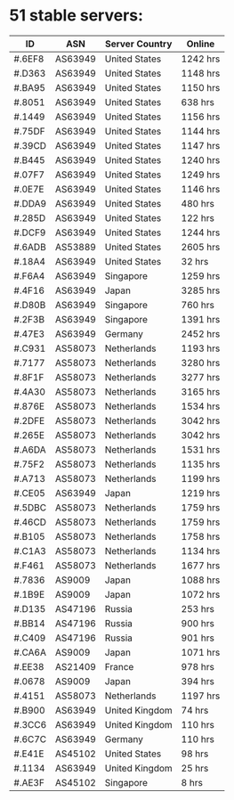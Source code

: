 # 51 stable servers:

| ID | ASN | Server Country | Online |
| ------ | ------ | ------ | ------ |
| #.6EF8 | AS63949 | United States | 1242 hrs |
| #.D363 | AS63949 | United States | 1148 hrs |
| #.BA95 | AS63949 | United States | 1150 hrs |
| #.8051 | AS63949 | United States | 638 hrs |
| #.1449 | AS63949 | United States | 1156 hrs |
| #.75DF | AS63949 | United States | 1144 hrs |
| #.39CD | AS63949 | United States | 1147 hrs |
| #.B445 | AS63949 | United States | 1240 hrs |
| #.07F7 | AS63949 | United States | 1249 hrs |
| #.0E7E | AS63949 | United States | 1146 hrs |
| #.DDA9 | AS63949 | United States | 480 hrs |
| #.285D | AS63949 | United States | 122 hrs |
| #.DCF9 | AS63949 | United States | 1244 hrs |
| #.6ADB | AS53889 | United States | 2605 hrs |
| #.18A4 | AS63949 | United States | 32 hrs |
| #.F6A4 | AS63949 | Singapore | 1259 hrs |
| #.4F16 | AS63949 | Japan | 3285 hrs |
| #.D80B | AS63949 | Singapore | 760 hrs |
| #.2F3B | AS63949 | Singapore | 1391 hrs |
| #.47E3 | AS63949 | Germany | 2452 hrs |
| #.C931 | AS58073 | Netherlands | 1193 hrs |
| #.7177 | AS58073 | Netherlands | 3280 hrs |
| #.8F1F | AS58073 | Netherlands | 3277 hrs |
| #.4A30 | AS58073 | Netherlands | 3165 hrs |
| #.876E | AS58073 | Netherlands | 1534 hrs |
| #.2DFE | AS58073 | Netherlands | 3042 hrs |
| #.265E | AS58073 | Netherlands | 3042 hrs |
| #.A6DA | AS58073 | Netherlands | 1531 hrs |
| #.75F2 | AS58073 | Netherlands | 1135 hrs |
| #.A713 | AS58073 | Netherlands | 1199 hrs |
| #.CE05 | AS63949 | Japan | 1219 hrs |
| #.5DBC | AS58073 | Netherlands | 1759 hrs |
| #.46CD | AS58073 | Netherlands | 1759 hrs |
| #.B105 | AS58073 | Netherlands | 1758 hrs |
| #.C1A3 | AS58073 | Netherlands | 1134 hrs |
| #.F461 | AS58073 | Netherlands | 1677 hrs |
| #.7836 | AS9009 | Japan | 1088 hrs |
| #.1B9E | AS9009 | Japan | 1072 hrs |
| #.D135 | AS47196 | Russia | 253 hrs |
| #.BB14 | AS47196 | Russia | 900 hrs |
| #.C409 | AS47196 | Russia | 901 hrs |
| #.CA6A | AS9009 | Japan | 1071 hrs |
| #.EE38 | AS21409 | France | 978 hrs |
| #.0678 | AS9009 | Japan | 394 hrs |
| #.4151 | AS58073 | Netherlands | 1197 hrs |
| #.B900 | AS63949 | United Kingdom | 74 hrs |
| #.3CC6 | AS63949 | United Kingdom | 110 hrs |
| #.6C7C | AS63949 | Germany | 110 hrs |
| #.E41E | AS45102 | United States | 98 hrs |
| #.1134 | AS63949 | United Kingdom | 25 hrs |
| #.AE3F | AS45102 | Singapore | 8 hrs |

